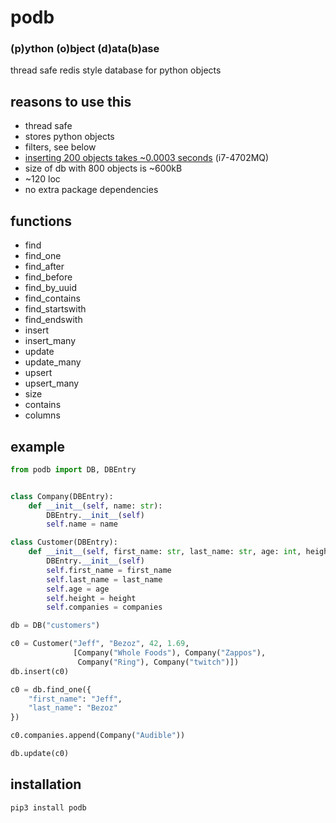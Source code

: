 # podb
### (p)ython (o)bject (d)ata(b)ase
thread safe redis style database for python objects<br>
## reasons to use this
- thread safe
- stores python objects
- filters, see below
- [inserting 200 objects takes ~0.0003 seconds](tests/simple.py#L74) (i7-4702MQ)
- size of db with 800 objects is ~600kB 
- ~120 loc
- no extra package dependencies
## functions
- find
- find_one
- find_after
- find_before
- find_by_uuid
- find_contains
- find_startswith
- find_endswith
- insert
- insert_many
- update
- update_many
- upsert
- upsert_many
- size
- contains
- columns
## example
```python
from podb import DB, DBEntry


class Company(DBEntry):
    def __init__(self, name: str):
        DBEntry.__init__(self)
        self.name = name

class Customer(DBEntry):
    def __init__(self, first_name: str, last_name: str, age: int, height: float, companies: list[DBEntry]):
        DBEntry.__init__(self)
        self.first_name = first_name
        self.last_name = last_name
        self.age = age
        self.height = height
        self.companies = companies

db = DB("customers")

c0 = Customer("Jeff", "Bezoz", 42, 1.69, 
              [Company("Whole Foods"), Company("Zappos"), 
               Company("Ring"), Company("twitch")])
db.insert(c0)

c0 = db.find_one({
    "first_name": "Jeff",
    "last_name": "Bezoz"
})

c0.companies.append(Company("Audible"))

db.update(c0)
```
## installation
```shell
pip3 install podb
```